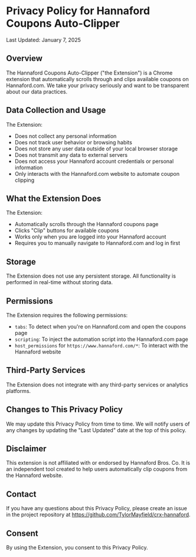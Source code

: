 # Privacy Policy for Hannaford Coupons Auto-Clipper

Last Updated: January 7, 2025

## Overview

The Hannaford Coupons Auto-Clipper ("the Extension") is a Chrome extension that automatically scrolls through and clips available coupons on Hannaford.com. We take your privacy seriously and want to be transparent about our data practices.

## Data Collection and Usage

The Extension:

- Does not collect any personal information
- Does not track user behavior or browsing habits
- Does not store any user data outside of your local browser storage
- Does not transmit any data to external servers
- Does not access your Hannaford account credentials or personal information
- Only interacts with the Hannaford.com website to automate coupon clipping

## What the Extension Does

The Extension:

- Automatically scrolls through the Hannaford coupons page
- Clicks "Clip" buttons for available coupons
- Works only when you are logged into your Hannaford account
- Requires you to manually navigate to Hannaford.com and log in first

## Storage

The Extension does not use any persistent storage. All functionality is performed in real-time without storing data.

## Permissions

The Extension requires the following permissions:

- `tabs`: To detect when you're on Hannaford.com and open the coupons page
- `scripting`: To inject the automation script into the Hannaford.com page
- `host_permissions` for `https://www.hannaford.com/*`: To interact with the Hannaford website

## Third-Party Services

The Extension does not integrate with any third-party services or analytics platforms.

## Changes to This Privacy Policy

We may update this Privacy Policy from time to time. We will notify users of any changes by updating the "Last Updated" date at the top of this policy.

## Disclaimer

This extension is not affiliated with or endorsed by Hannaford Bros. Co. It is an independent tool created to help users automatically clip coupons from the Hannaford website.

## Contact

If you have any questions about this Privacy Policy, please create an issue in the project repository at https://github.com/TylorMayfield/crx-hannaford.

## Consent

By using the Extension, you consent to this Privacy Policy.
